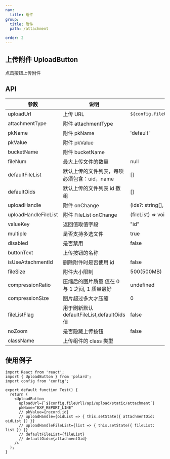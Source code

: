 ```yaml
---
nav:
  title: 组件
group:
  title: 附件
  path: /attachment

order: 2
---
```


## 上传附件 UploadButton

点击按钮上传附件

## API

| 参数                 | 说明                                          | 默认值                                    |
| -------------------- | --------------------------------------------- | ----------------------------------------- |
| uploadUrl            | 上传 URL                                      | `${config.fileUrl}/api/upload/attachment` |
| attachmentType       | 附件 attachmentType                           |                                           |
| pkName               | 附件 pkName                                   | 'default'                                 |
| pkValue              | 附件 pkValue                                  |                                           |
| bucketName           | 附件 bucketName                               |                                           |
| fileNum              | 最大上传文件的数量                            | null                                      |
| defaultFileList      | 默认上传的文件列表，每项必须包含：uid，name   | []                                        |
| defaultOids          | 默认上传的文件列表 id 数组                    | []                                        |
| uploadHandle         | 附件 onChange                                 | (ids?: string[], info?: object) => void   |
| uploadHandleFileList | 附件 FileList onChange                        | (fileList) => void                        |
| valueKey             | 返回值取值字段                                | "id"                                      |
| multiple             | 是否支持多选文件                              | true                                      |
| disabled             | 是否禁用                                      | false                                     |
| buttonText           | 上传按钮的名称                                |                                           |
| isUseAttachmentId    | 删除附件时是否使用 id                         | false                                     |
| fileSize             | 附件大小限制                                  | 500(500MB)                                |
| compressionRatio     | 压缩后的图片质量 值在 0 与 1 之间, 1 质量最好 | undefined                                 |
| compressionSize      | 图片超过多大才压缩                            | 0                                         |
| fileListFlag         | 用于刷新默认 defaultFileList,defaultOids 值   | false                                     |
| noZoom               | 是否隐藏上传按钮                              | false                                     |
| className            | 上传组件的 class 类型                         |                                           |

## 使用例子

```tsx
import React from 'react';
import { UploadButton } from 'polard';
import config from 'config';

export default function Test() {
  return (
    <UploadButton
      uploadUrl={`${config.fileUrl}/api/upload/static/attachment`}
      pkName="EXP_REPORT_LINE"
      // pkValue={record.id}
      // uploadHandle={oidList => { this.setState({ attachmentOid: oidList }) }}
      // uploadHandleFileList={list => { this.setState({ fileList: list }) }}
      // defaultFileList={fileList}
      // defaultOids={attachmentOid}
    />
  );
}
```
